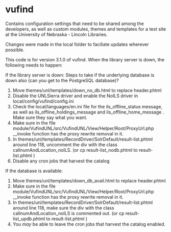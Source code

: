 # vufind

Contains configuration settings that need to be shared among the developers, as well as custom modules, themes and templates for a test site at the University of Nebraska - Lincoln Libraries.

Changes were made in the local folder to faciliate updates wherever possible.

This code is for version 3.1.0 of vufind.
When the library server is down, the following needs to happen:

If the library server is down:
Steps to take if the underlying database is down also (can you get to the PostgreSQL database)?
1.	Move themes/unl/templates/down_no_db.html to replace header.phtml
2.	Disable the UNLSierra driver and enable the NoILS driver in local/config/vufind/config.ini
3.	Check the local/languages/en.ini file for the ils_offline_status message, as well as ils_offline_holdings_message and ils_offline_home_message . Make sure they say what you want.
4.	Make sure in the file module/VufindUNL/src/VufindUNL/View/Helper/Root/ProxyUrl.php  __invoke function has the proxy rewrite removal in it.
5.	 In themes/unl/templates/RecordDriver/SolrDefault/result-list.phtml  around line 118, uncomment the div with the class callnumAndLocation_noILS. (or cp result-list_nodb.phtml to result-list.phtml )
6.	Disable any cron jobs that harvest the catalog

If the database is available:
1.	Move themes/unl/templates/down_db_avail.html to replace header.phtml
2.	Make sure in the file module/VufindUNL/src/VufindUNL/View/Helper/Root/ProxyUrl.php  __invoke function has the proxy rewrite removal in it.
3.	 In themes/unl/templates/RecordDriver/SolrDefault/result-list.phtml  around line 118, make sure the div with the class callnumAndLocation_noILS is commented out. (or cp result-list_updb.phtml to result-list.phtml )
4.	 You *may* be able to leave the cron jobs that harvest the catalog enabled.

